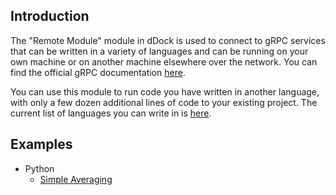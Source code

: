## Introduction

The "Remote Module" module in dDock is used to connect to gRPC services that can be written in a variety of languages
and can be running on your own machine or on another machine elsewhere over the network. You can find the official gRPC
documentation [here](https://grpc.io/).

You can use this module to run code you have written in another language, with only a few dozen additional lines of code
to your existing project. The current list of languages you can write in is [here](https://grpc.io/docs/languages/).

## Examples
- Python
  - [Simple Averaging](Python/SimpleAverageExample)
